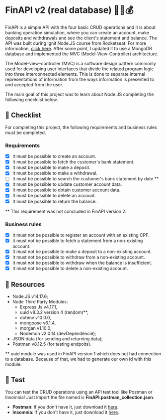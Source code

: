 # FinAPI v2 (real database) 🏦🏧💰

FinAPI is a simple API with the four basic CRUD operations and it is about banking operation simulation, where you can create an account, make deposits and withdrawals and see the client's statement and balance. 
The API was built during Ignit Node.JS course from Rocketseat. For more information, [click here](https://www.rocketseat.com.br/ignite). 
After some point, I updated it to use a MongoDB database and implemented the MVC (Model-View-Controller) architecture.

The Model–view–controller (MVC) is a software design pattern commonly used for developing user interfaces that divide the related program logic into three interconnected elements. This is done to separate internal representations of information from the ways information is presented to and accepted from the user.

The main goal of this project was to learn about Node.JS completing the following checklist below. 

## 📝 Checklist

For completing this project, the following requirements and business rules must be completed.

### Requirements 

- [x] It must be possible to create an account.
- [x] It must be possible to fetch the customer's bank statement.
- [x] It must be possible to make a deposit.
- [x] It must be possible to make a withdrawal.
- [ ] It must be possible to search the customer's bank statement by date.**
- [x] It must be possible to update customer account data.
- [x] It must be possible to obtain customer account data.
- [x] It must be possible to delete an account.
- [x] It must be possible to return the balance.

** This requirement was not concluded in FinAPI version 2.

### Business rules

- [x] It must not be possible to register an account with an existing CPF.
- [x] It must not be possible to fetch a statement from a non-existing account.
- [x] It must not be possible to make a deposit to a non-existing account.
- [x] It must not be possible to withdraw from a non-existing account.
- [x] It must not be possible to withdraw when the balance is insufficient.
- [x] It must not be possible to delete a non-existing account.

## 💾 Resources 

- Node.JS v14.17.6;
- Node Third Party Modules:
  - Express.Js v4.17.1,
  - uuid v8.3.2 version 4 (random)**,
  - dotenv v10.0.0,
  - mongoose v6.1.4,
  - morgan v1.10.0, 
  - Nodemon v2.0.14 (devDependencie); 
- JSON data (for sending and returning data);
- Postman v8.12.5 (for testing endpoits).

** uuid module was used in FinAPI version 1 which does not had connection to a database. Because of that, we had to generate our own id with this module.

## 🚀 Test

You can test the CRUD operations using an API test tool like Postman or Insomnia! Just import the file named is **FinAPI.postman_collection.json**.

* **Postman**: If you don't have it, just download it [here](https://www.postman.com/downloads/). 
* **Insomnia**: If you don't have it, just download it [here](https://insomnia.rest/download/).
